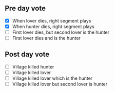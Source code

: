 ## Pre day vote
- [x] When lover dies, right segment plays
- [x] When hunter dies, right segment plays
- [ ] First lover dies, but second lover is the hunter
- [ ] First lover dies and is the hunter 

## Post day vote
- [ ] Village killed hunter
- [ ] Village killed lover
- [ ] Village killed lover which is the hunter
- [ ] Village killed lover but second lover is hunter
